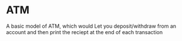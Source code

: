 # ATM
A basic model of ATM, which would Let you deposit/withdraw from an account and then print the reciept at the end of each transaction
